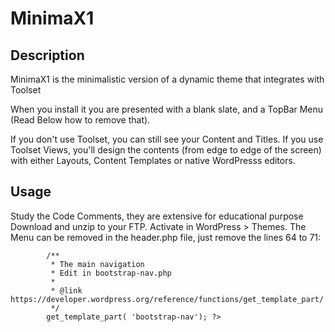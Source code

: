 # MinimaX1

## Description

MinimaX1 is the minimalistic version of a dynamic theme that integrates with Toolset

When you install it you are presented with a blank slate, and a TopBar Menu (Read Below how to remove that).

If you don't use Toolset, you can still see your Content and Titles.
If you use Toolset Views, you'll design the contents (from edge to edge of the screen) with either Layouts, Content Templates or native WordPresss editors.

## Usage

Study the Code Comments, they are extensive for educational purpose
Download and unzip to your FTP.
Activate in WordPress > Themes.
The Menu can be removed in the header.php file, just remove the lines 64 to 71:
```<?php 
        /**
         * The main navigation
         * Edit in bootstrap-nav.php
         *
         * @link https://developer.wordpress.org/reference/functions/get_template_part/
         */
        get_template_part( 'bootstrap-nav'); ?>
